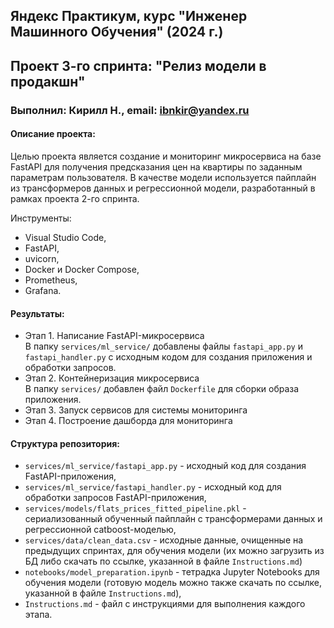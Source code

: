 ## Яндекс Практикум, курс "Инженер Машинного Обучения" (2024 г.)
## Проект 3-го спринта: "Релиз модели в продакшн"
### Выполнил: Кирилл Н., email: ibnkir@yandex.ru

#### Описание проекта:
Целью проекта является создание и мониторинг микросервиса на базе FastAPI для получения предсказания цен на квартиры по заданным параметрам пользователя. В качестве модели используется пайплайн из
трансформеров данных и регрессионной модели, разработанный в рамках проекта 2-го спринта. 

Инструменты:
- Visual Studio Code,
- FastAPI, 
- uvicorn,
- Docker и Docker Compose,
- Prometheus,
- Grafana.

#### Результаты:
- Этап 1. Написание FastAPI-микросервиса<br>
В папку `services/ml_service/` добавлены файлы `fastapi_app.py` и `fastapi_handler.py` с исходным кодом
для создания приложения и обработки запросов.
- Этап 2. Контейнеризация микросервиса<br>
В папку `services/` добавлен файл `Dockerfile` для сборки образа приложения.
- Этап 3. Запуск сервисов для системы мониторинга<br>
- Этап 4. Построение дашборда для мониторинга<br>


#### Структура репозитория:
- `services/ml_service/fastapi_app.py` - исходный код для создания FastAPI-приложения,
- `services/ml_service/fastapi_handler.py` - исходный код для обработки запросов FastAPI-приложения,
- `services/models/flats_prices_fitted_pipeline.pkl` - сериализованный обученный пайплайн 
с трансформерами данных и регрессионной catboost-моделью, 
- `services/data/clean_data.csv` - исходные данные, очищенные на предыдущих спринтах,
для обучения модели (их можно загрузить из БД либо скачать по ссылке, указанной в файле `Instructions.md`)
- `notebooks/model_preparation.ipynb` - тетрадка Jupyter Notebooks для обучения модели (готовую модель
можно также скачать по ссылке, указанной в файле `Instructions.md`),
- `Instructions.md` - файл с инструкциями для выполнения каждого этапа.
